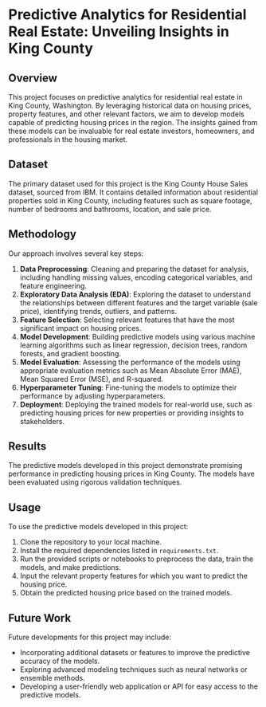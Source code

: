 # Predictive Analytics for Residential Real Estate: Unveiling Insights in King County

## Overview

This project focuses on predictive analytics for residential real estate in King County, Washington. By leveraging historical data on housing prices, property features, and other relevant factors, we aim to develop models capable of predicting housing prices in the region. The insights gained from these models can be invaluable for real estate investors, homeowners, and professionals in the housing market.

## Dataset

The primary dataset used for this project is the King County House Sales dataset, sourced from IBM. It contains detailed information about residential properties sold in King County, including features such as square footage, number of bedrooms and bathrooms, location, and sale price.

## Methodology

Our approach involves several key steps:

1. **Data Preprocessing**: Cleaning and preparing the dataset for analysis, including handling missing values, encoding categorical variables, and feature engineering.
2. **Exploratory Data Analysis (EDA)**: Exploring the dataset to understand the relationships between different features and the target variable (sale price), identifying trends, outliers, and patterns.
3. **Feature Selection**: Selecting relevant features that have the most significant impact on housing prices.
4. **Model Development**: Building predictive models using various machine learning algorithms such as linear regression, decision trees, random forests, and gradient boosting.
5. **Model Evaluation**: Assessing the performance of the models using appropriate evaluation metrics such as Mean Absolute Error (MAE), Mean Squared Error (MSE), and R-squared.
6. **Hyperparameter Tuning**: Fine-tuning the models to optimize their performance by adjusting hyperparameters.
7. **Deployment**: Deploying the trained models for real-world use, such as predicting housing prices for new properties or providing insights to stakeholders.

## Results

The predictive models developed in this project demonstrate promising performance in predicting housing prices in King County. The models have been evaluated using rigorous validation techniques.

## Usage

To use the predictive models developed in this project:

1. Clone the repository to your local machine.
2. Install the required dependencies listed in `requirements.txt`.
3. Run the provided scripts or notebooks to preprocess the data, train the models, and make predictions.
4. Input the relevant property features for which you want to predict the housing price.
5. Obtain the predicted housing price based on the trained models.

## Future Work

Future developments for this project may include:

- Incorporating additional datasets or features to improve the predictive accuracy of the models.
- Exploring advanced modeling techniques such as neural networks or ensemble methods.
- Developing a user-friendly web application or API for easy access to the predictive models.
